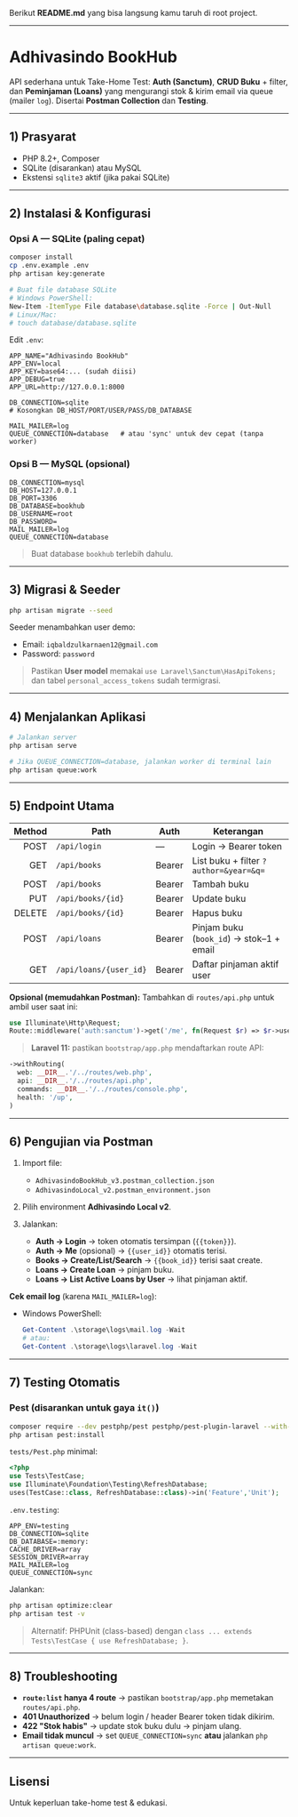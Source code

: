 Berikut **README.md** yang bisa langsung kamu taruh di root project.

---

# Adhivasindo BookHub 

API sederhana untuk Take-Home Test: **Auth (Sanctum)**, **CRUD Buku** + filter, dan **Peminjaman (Loans)** yang mengurangi stok & kirim email via queue (mailer `log`). Disertai **Postman Collection** dan **Testing**.

---

## 1) Prasyarat

* PHP 8.2+, Composer
* SQLite (disarankan) atau MySQL
* Ekstensi `sqlite3` aktif (jika pakai SQLite)

---

## 2) Instalasi & Konfigurasi

### Opsi A — SQLite (paling cepat)

```bash
composer install
cp .env.example .env
php artisan key:generate

# Buat file database SQLite
# Windows PowerShell:
New-Item -ItemType File database\database.sqlite -Force | Out-Null
# Linux/Mac:
# touch database/database.sqlite
```

Edit `.env`:

```env
APP_NAME="Adhivasindo BookHub"
APP_ENV=local
APP_KEY=base64:... (sudah diisi)
APP_DEBUG=true
APP_URL=http://127.0.0.1:8000

DB_CONNECTION=sqlite
# Kosongkan DB_HOST/PORT/USER/PASS/DB_DATABASE

MAIL_MAILER=log
QUEUE_CONNECTION=database   # atau 'sync' untuk dev cepat (tanpa worker)
```

### Opsi B — MySQL (opsional)

```env
DB_CONNECTION=mysql
DB_HOST=127.0.0.1
DB_PORT=3306
DB_DATABASE=bookhub
DB_USERNAME=root
DB_PASSWORD=
MAIL_MAILER=log
QUEUE_CONNECTION=database
```

> Buat database `bookhub` terlebih dahulu.

---

## 3) Migrasi & Seeder

```bash
php artisan migrate --seed
```

Seeder menambahkan user demo:

* Email: `iqbaldzulkarnaen12@gmail.com`
* Password: `password`

> Pastikan **User model** memakai `use Laravel\Sanctum\HasApiTokens;` dan tabel `personal_access_tokens` sudah termigrasi.

---

## 4) Menjalankan Aplikasi

```bash
# Jalankan server
php artisan serve

# Jika QUEUE_CONNECTION=database, jalankan worker di terminal lain
php artisan queue:work
```

---

## 5) Endpoint Utama

| Method | Path                   | Auth   | Keterangan                               |
| -----: | ---------------------- | ------ | ---------------------------------------- |
|   POST | `/api/login`           | —      | Login → Bearer token                     |
|    GET | `/api/books`           | Bearer | List buku + filter `?author=&year=&q=`   |
|   POST | `/api/books`           | Bearer | Tambah buku                              |
|    PUT | `/api/books/{id}`      | Bearer | Update buku                              |
| DELETE | `/api/books/{id}`      | Bearer | Hapus buku                               |
|   POST | `/api/loans`           | Bearer | Pinjam buku (`book_id`) → stok–1 + email |
|    GET | `/api/loans/{user_id}` | Bearer | Daftar pinjaman aktif user               |

**Opsional (memudahkan Postman):**
Tambahkan di `routes/api.php` untuk ambil user saat ini:

```php
use Illuminate\Http\Request;
Route::middleware('auth:sanctum')->get('/me', fn(Request $r) => $r->user());
```

> **Laravel 11:** pastikan `bootstrap/app.php` mendaftarkan route API:

```php
->withRouting(
  web: __DIR__.'/../routes/web.php',
  api: __DIR__.'/../routes/api.php',
  commands: __DIR__.'/../routes/console.php',
  health: '/up',
)
```

---

## 6) Pengujian via Postman

1. Import file:

   * `AdhivasindoBookHub_v3.postman_collection.json`
   * `AdhivasindoLocal_v2.postman_environment.json`
2. Pilih environment **Adhivasindo Local v2**.
3. Jalankan:

   * **Auth → Login** → token otomatis tersimpan (`{{token}}`).
   * **Auth → Me** (opsional) → `{{user_id}}` otomatis terisi.
   * **Books → Create/List/Search** → `{{book_id}}` terisi saat create.
   * **Loans → Create Loan** → pinjam buku.
   * **Loans → List Active Loans by User** → lihat pinjaman aktif.

**Cek email log** (karena `MAIL_MAILER=log`):

* Windows PowerShell:

  ```powershell
  Get-Content .\storage\logs\mail.log -Wait
  # atau:
  Get-Content .\storage\logs\laravel.log -Wait
  ```

---

## 7) Testing Otomatis

### Pest (disarankan untuk gaya `it()`)

```bash
composer require --dev pestphp/pest pestphp/pest-plugin-laravel --with-all-dependencies
php artisan pest:install
```

`tests/Pest.php` minimal:

```php
<?php
use Tests\TestCase;
use Illuminate\Foundation\Testing\RefreshDatabase;
uses(TestCase::class, RefreshDatabase::class)->in('Feature','Unit');
```

`.env.testing`:

```env
APP_ENV=testing
DB_CONNECTION=sqlite
DB_DATABASE=:memory:
CACHE_DRIVER=array
SESSION_DRIVER=array
MAIL_MAILER=log
QUEUE_CONNECTION=sync
```

Jalankan:

```bash
php artisan optimize:clear
php artisan test -v
```

> Alternatif: PHPUnit (class-based) dengan `class ... extends Tests\TestCase { use RefreshDatabase; }`.

---

## 8) Troubleshooting

* **`route:list` hanya 4 route** → pastikan `bootstrap/app.php` memetakan `routes/api.php`.
* **401 Unauthorized** → belum login / header Bearer token tidak dikirim.
* **422 "Stok habis"** → update stok buku dulu → pinjam ulang.
* **Email tidak muncul** → set `QUEUE_CONNECTION=sync` **atau** jalankan `php artisan queue:work`.

---

## Lisensi

Untuk keperluan take-home test & edukasi.
